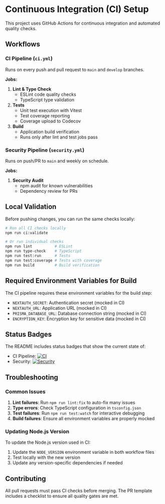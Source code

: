 # Continuous Integration (CI) Setup

This project uses GitHub Actions for continuous integration and automated quality checks.

## Workflows

### CI Pipeline (`ci.yml`)

Runs on every push and pull request to `main` and `develop` branches.

**Jobs:**

1. **Lint & Type Check**
   - ESLint code quality checks
   - TypeScript type validation
2. **Tests**
   - Unit test execution with Vitest
   - Test coverage reporting
   - Coverage upload to Codecov
3. **Build**
   - Application build verification
   - Runs only after lint and test jobs pass

### Security Pipeline (`security.yml`)

Runs on push/PR to `main` and weekly on schedule.

**Jobs:**

1. **Security Audit**
   - npm audit for known vulnerabilities
   - Dependency review for PRs

## Local Validation

Before pushing changes, you can run the same checks locally:

```bash
# Run all CI checks locally
npm run ci:validate

# Or run individual checks
npm run lint          # ESLint
npm run type-check    # TypeScript
npm run test:run      # Tests
npm run test:coverage # Tests with coverage
npm run build         # Build verification
```

## Required Environment Variables for Build

The CI pipeline requires these environment variables for the build step:

- `NEXTAUTH_SECRET`: Authentication secret (mocked in CI)
- `NEXTAUTH_URL`: Application URL (mocked in CI)
- `PRISMA_DATABASE_URL`: Database connection string (mocked in CI)
- `ENCRYPTION_KEY`: Encryption key for sensitive data (mocked in CI)

## Status Badges

The README includes status badges that show the current state of:

- CI Pipeline:
  [![CI](https://github.com/kevinsauvage/api-monitoring/actions/workflows/ci.yml/badge.svg)](https://github.com/kevinsauvage/api-monitoring/actions/workflows/ci.yml)
- Security:
  [![Security](https://github.com/kevinsauvage/api-monitoring/actions/workflows/security.yml/badge.svg)](https://github.com/kevinsauvage/api-monitoring/actions/workflows/security.yml)

## Troubleshooting

### Common Issues

1. **Lint failures**: Run `npm run lint:fix` to auto-fix many issues
2. **Type errors**: Check TypeScript configuration in `tsconfig.json`
3. **Test failures**: Run `npm run test:watch` for interactive debugging
4. **Build failures**: Ensure all environment variables are properly mocked

### Updating Node.js Version

To update the Node.js version used in CI:

1. Update the `NODE_VERSION` environment variable in both workflow files
2. Test locally with the new version
3. Update any version-specific dependencies if needed

## Contributing

All pull requests must pass CI checks before merging. The PR template includes a checklist to ensure
all quality gates are met.
